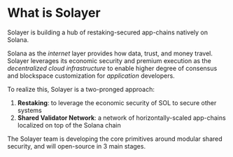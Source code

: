 # What is Solayer

Solayer is building a hub of restaking-secured app-chains natively on Solana.&#x20;

Solana as the _internet_ layer provides how data, trust, and money travel. Solayer leverages its economic security and premium execution as the _decentralized cloud infrastructure_ to enable higher degree of consensus and blockspace customization for _application_ developers.

To realize this, Solayer is a two-pronged approach:&#x20;

1. **Restaking**: to leverage the economic security of SOL to secure other systems
2. **Shared Validator Network**: a network of horizontally-scaled app-chains localized on top of the Solana chain

The Solayer team is developing the core primitives around modular shared security, and will open-source in 3 main stages.&#x20;

